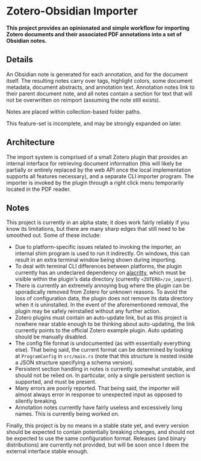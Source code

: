 # Zotero-Obsidian Importer

**This project provides an opinionated and simple workflow for importing Zotero documents and their associated PDF annotations into a set of Obsidian notes.**

## Details

An Obsidian note is generated for each annotation, and for the document itself. The resulting notes carry over tags, highlight colors, some document metadata, document abstracts, and annotation text. Annotation notes link to their parent document note, and all notes contain a section for text that will not be overwritten on reimport (assuming the note still exists).

Notes are placed within collection-based folder paths.

This feature-set is incomplete, and may be strongly expanded on later.

## Architecture

The import system is comprised of a small Zotero plugin that provides an internal interface for retrieving document information (this will likely be partially or entirely replaced by the web API once the local implementation supports all features necessary), and a separate CLI importer program. The importer is invoked by the plugin through a right click menu temporarily located in the PDF reader.

## Notes

This project is currently in an alpha state; it does work fairly reliably if you know its limitations, but there are many sharp edges that still need to be smoothed out. Some of these include:
- Due to platform-specific issues related to invoking the importer, an internal shim program is used to run it indirectly. On windows, this can result in an extra terminal window being shown during importing.
- To deal with terminal CLI differences between platforms, the plugin currently has an undeclared dependency on [alacritty](https://github.com/alacritty/alacritty), which must be visible within the plugin's data directory (currently `<ZOTERO>/zo_import`).
- There is currently an extremely annoying bug where the plugin can be sporadically removed from Zotero for unknown reasons. To avoid the loss of configuration data, the plugin does not remove its data directory when it is uninstalled. In the event of the aforementioned removal, the plugin may be safely reinstalled without any further action.
- Zotero plugins must contain an auto-update link, but as this project is nowhere near stable enough to be thinking about auto-updating, the link currently points to the official Zotero example plugin. Auto updating should be manually disabled.
- The config file format is undocumented (as with essentially everything else). That being said, the current format can be determined by looking at `ProgramConfig` in `src/main.rs` (note that this structure is nested inside a JSON structure specifying a schema version).
- Persistent section handling in notes is currently somewhat unstable, and should not be relied on. In particular, only a single persistent section is supported, and must be present.
- Many errors are poorly reported. That being said, the importer will almost always error in response to unexpected input as opposed to silently breaking.
- Annotation notes currently have fairly useless and excessively long names. This is currently being worked on.

Finally, this project is by no means in a stable state yet, and every version should be expected to contain potentially breaking changes, and should not be expected to use the same configuration format.
Releases (and binary distributions) are currently not provided, but will be soon once I deem the external interface stable enough.